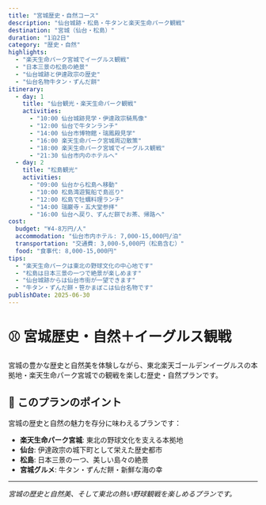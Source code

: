 ```yaml
---
title: "宮城歴史・自然コース"
description: "仙台城跡・松島・牛タンと楽天生命パーク観戦"
destination: "宮城（仙台・松島）"
duration: "1泊2日"
category: "歴史・自然"
highlights:
  - "楽天生命パーク宮城でイーグルス観戦"
  - "日本三景の松島の絶景"
  - "仙台城跡と伊達政宗の歴史"
  - "仙台名物牛タン・ずんだ餅"
itinerary:
  - day: 1
    title: "仙台観光・楽天生命パーク観戦"
    activities:
      - "10:00 仙台城跡見学・伊達政宗騎馬像"
      - "12:00 仙台で牛タンランチ"
      - "14:00 仙台市博物館・瑞鳳殿見学"
      - "16:00 楽天生命パーク宮城周辺散策"
      - "18:00 楽天生命パーク宮城でイーグルス観戦"
      - "21:30 仙台市内のホテルへ"
  - day: 2
    title: "松島観光"
    activities:
      - "09:00 仙台から松島へ移動"
      - "10:00 松島湾遊覧船で島巡り"
      - "12:00 松島で牡蠣料理ランチ"
      - "14:00 瑞巌寺・五大堂参拝"
      - "16:00 仙台へ戻り、ずんだ餅でお茶、帰路へ"
cost:
  budget: "¥4-8万円/人"
  accommodation: "仙台市内ホテル: 7,000-15,000円/泊"
  transportation: "交通費: 3,000-5,000円（松島含む）"
  food: "食事代: 8,000-15,000円"
tips:
  - "楽天生命パークは東北の野球文化の中心地です"
  - "松島は日本三景の一つで絶景が楽しめます"
  - "仙台城跡からは仙台市街が一望できます"
  - "牛タン・ずんだ餅・笹かまぼこは仙台名物です"
publishDate: 2025-06-30
---
```


# ⚾ 宮城歴史・自然＋イーグルス観戦

宮城の豊かな歴史と自然美を体験しながら、東北楽天ゴールデンイーグルスの本拠地・楽天生命パーク宮城での観戦を楽しむ歴史・自然プランです。

## 🌟 このプランのポイント

宮城の歴史と自然の魅力を存分に味わえるプランです：

- **楽天生命パーク宮城**: 東北の野球文化を支える本拠地
- **仙台**: 伊達政宗の城下町として栄えた歴史都市
- **松島**: 日本三景の一つ、美しい島々の絶景
- **宮城グルメ**: 牛タン・ずんだ餅・新鮮な海の幸

---

*宮城の歴史と自然美、そして東北の熱い野球観戦を楽しめるプランです。*